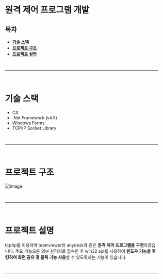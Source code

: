 # 원격 제어 프로그램 개발

## 목차
* **[기술 스택](#기술-스택)**
* **[프로젝트 구조](#프로젝트-구조)**
* **[프로젝트 설명](#프로젝트-설명)**

<br><hr><br>

# 기술 스택
* C#
* .Net Framework (v4.5)
* Windows Forms
* TCP/IP Socket Library

<br><hr><br>

# 프로젝트 구조
![image](https://user-images.githubusercontent.com/97106584/182016551-6165c3dd-2a5b-4386-8528-34c1c156598f.png)

<br><hr><br>

# 프로젝트 설명
tcp/ip를 이용하여 teamviewer와 anydesk와 같은 **원격 제어 프로그램을 구현**하였습니다. 주요 기능으론 외부 원격지로 접속한 후 win32 api를 사용하여 **윈도우 기능을 후킹하여 화면 공유 및 클릭 기능 사용**할 수 있도록하는 기능이 있습니다. 

<br><hr><br>
